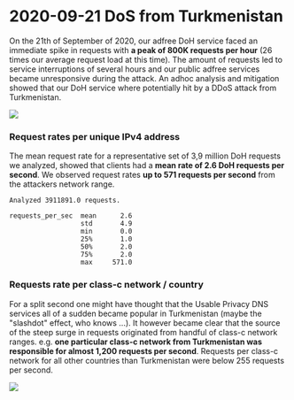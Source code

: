 # 2020-09-21 DoS from Turkmenistan

On the 21th of September of 2020, our adfree DoH service faced an immediate spike in requests with **a peak of 800K requests per hour** \(26 times our average request load at this time\). The amount of requests led to service interruptions of several hours and our public adfree services became unresponsive during the attack. An adhoc analysis and mitigation showed that our DoH service where potentially hit by a DDoS attack from Turkmenistan.

![](../.gitbook/assets/doh_dos.png)

### Request rates per unique IPv4 address <a id="Request-rates-per-unique-IPv4-address"></a>

The mean request rate for a representative set of 3,9 million DoH requests we analyzed, showed that clients had a **mean rate of 2.6 DoH requests per second**. We observed request rates **up to 571 requests per second** from the attackers network range.

```text
Analyzed 3911891.0 requests.

requests_per_sec  mean      2.6
                  std       4.9
                  min       0.0
                  25%       1.0
                  50%       2.0
                  75%       2.0
                  max     571.0
```

### Requests rate per class-c network / country <a id="Requests-rate-per-class-c-network-/-country"></a>

For a split second one might have thought that the Usable Privacy DNS services all of a sudden became popular in Turkmenistan \(maybe the "slashdot" effect, who knows ...\). It however became clear that the source of the steep surge in requests originated from handful of class-c network ranges. e.g. **one particular class-c network from Turkmenistan was responsible for almost 1,200 requests per second**. Requests per class-c network for all other countries than Turkmenistan were below 255 requests per second.

![](../.gitbook/assets/requests_per_class_c.png)


